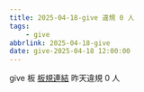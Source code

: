 ```yaml
---
title: 2025-04-18-give 違規 0 人
tags:
    - give
abbrlink: 2025-04-18-give
date: give-2025-04-18 12:00:00
---
```

give 板 [板規連結](https://www.ptt.cc/bbs/give/M.1612495900.A.C32.html)
昨天違規 0 人
